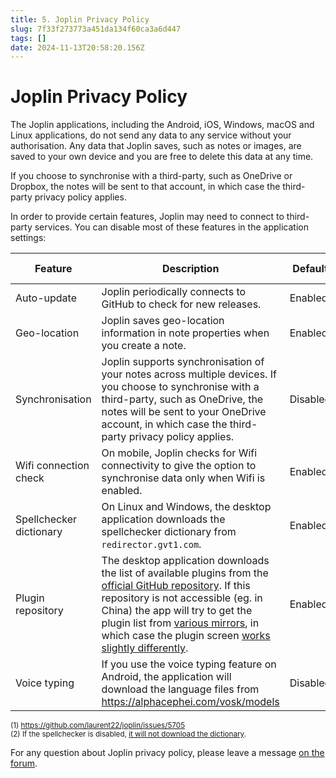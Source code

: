 ```yaml
---
title: 5. Joplin Privacy Policy
slug: 7f33f273773a451da134f60ca3a6d447
tags: []
date: 2024-11-13T20:58:20.156Z
---
```


# Joplin Privacy Policy

The Joplin applications, including the Android, iOS, Windows, macOS and Linux applications, do not send any data to any service without your authorisation. Any data that Joplin saves, such as notes or images, are saved to your own device and you are free to delete this data at any time.

If you choose to synchronise with a third-party, such as OneDrive or Dropbox, the notes will be sent to that account, in which case the third-party privacy policy applies.

In order to provide certain features, Joplin may need to connect to third-party services. You can disable most of these features in the application settings:

| Feature                 | Description                                                                                                                                                                                                                                                                                                                                                                                                                                                                                                                               | Default  | Can be disabled    |
| ----------------------- | ----------------------------------------------------------------------------------------------------------------------------------------------------------------------------------------------------------------------------------------------------------------------------------------------------------------------------------------------------------------------------------------------------------------------------------------------------------------------------------------------------------------------------------------- | -------- | ------------------ |
| Auto-update             | Joplin periodically connects to GitHub to check for new releases.                                                                                                                                                                                                                                                                                                                                                                                                                                                                         | Enabled  | Yes                |
| Geo-location            | Joplin saves geo-location information in note properties when you create a note.                                                                                                                                                                                                                                                                                                                                                                                                                                                          | Enabled  | Yes                |
| Synchronisation         | Joplin supports synchronisation of your notes across multiple devices. If you choose to synchronise with a third-party, such as OneDrive, the notes will be sent to your OneDrive account, in which case the third-party privacy policy applies.                                                                                                                                                                                                                                                                                          | Disabled | Yes                |
| Wifi connection check   | On mobile, Joplin checks for Wifi connectivity to give the option to synchronise data only when Wifi is enabled.                                                                                                                                                                                                                                                                                                                                                                                                                          | Enabled  | No <sup>(1)</sup>  |
| Spellchecker dictionary | On Linux and Windows, the desktop application downloads the spellchecker dictionary from `redirector.gvt1.com`.                                                                                                                                                                                                                                                                                                                                                                                                                           | Enabled  | Yes <sup>(2)</sup> |
| Plugin repository       | The desktop application downloads the list of available plugins from the [official GitHub repository](https://github.com/joplin/plugins). If this repository is not accessible (eg. in China) the app will try to get the plugin list from [various mirrors](https://github.com/laurent22/joplin/blob/8ac6017c02017b6efd59f5fcab7e0b07f8d44164/packages/lib/services/plugins/RepositoryApi.ts#L22), in which case the plugin screen [works slightly differently](https://github.com/laurent22/joplin/issues/5161#issuecomment-925226975). | Enabled  | No                 |
| Voice typing            | If you use the voice typing feature on Android, the application will download the language files from <https://alphacephei.com/vosk/models>                                                                                                                                                                                                                                                                                                                                                                                               | Disabled | Yes                |

<sup>(1) <https://github.com/laurent22/joplin/issues/5705></sup><br/> <sup>(2) If the spellchecker is disabled, [it will not download the dictionary](https://discourse.joplinapp.org/t/new-version-of-joplin-contacting-google-servers-on-startup/23000/40?u=laurent).</sup>

For any question about Joplin privacy policy, please leave a message [on the forum](https://discourse.joplinapp.org/).
